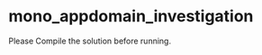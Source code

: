 mono_appdomain_investigation
============================

Please Compile the solution before running.
